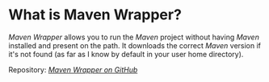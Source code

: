 # What is Maven Wrapper?
*Maven Wrapper* allows you to run the *Maven* project without having *Maven* installed and present on the path. It downloads the correct *Maven* version if it's not found (as far as I know by default in your user home directory).

Repository: [*Maven Wrapper on GitHub*](https://github.com/takari/maven-wrapper)